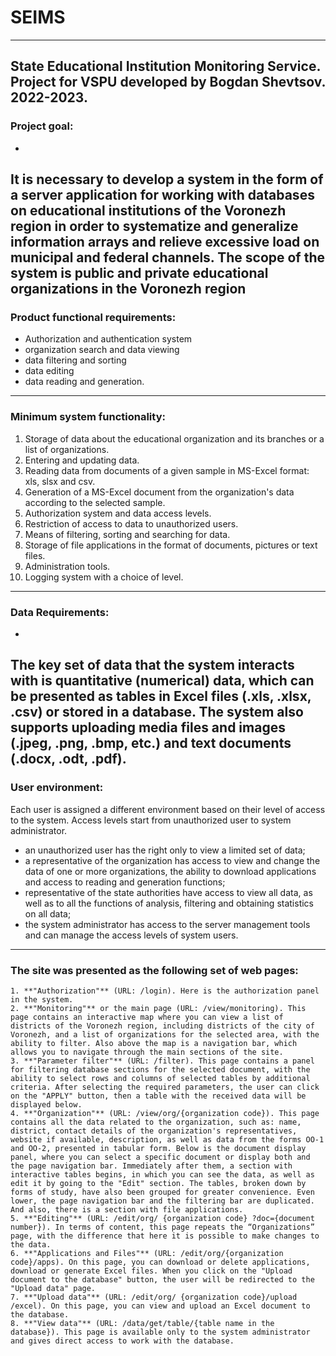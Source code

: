# SEIMS
----------------
State Educational Institution Monitoring Service. Project for VSPU developed by Bogdan Shevtsov. 2022-2023.
----------------
### Project goal: 
-
It is necessary to develop a system in the form of a server application for working with databases on educational institutions of the Voronezh region in order to systematize and generalize information arrays 
and relieve excessive load on municipal and federal channels.
**The scope of the system** is public and private educational organizations in the Voronezh region
----------------
### Product functional requirements: 
- Authorization and authentication system
- organization search and data viewing
- data filtering and sorting
- data editing
- data reading and generation.
----------------
### Minimum system functionality:
1. Storage of data about the educational organization and its branches or a list of organizations.
2. Entering and updating data.
3. Reading data from documents of a given sample in MS-Excel format: xls, slsx and csv.
4. Generation of a MS-Excel document from the organization's data according to the selected sample.
5. Authorization system and data access levels.
6. Restriction of access to data to unauthorized users.
7. Means of filtering, sorting and searching for data.
8. Storage of file applications in the format of documents, pictures or text files.
9. Administration tools.
10. Logging system with a choice of level.
----------------
### Data Requirements:
-
The key set of data that the system interacts with is quantitative (numerical) data, which can be presented as tables in Excel files (.xls, .xlsx, .csv) or stored in a database. 
The system also supports uploading media files and images (.jpeg, .png, .bmp, etc.) and text documents (.docx, .odt, .pdf).
----------------
### User environment:
Each user is assigned a different environment based on their level of access to the system. Access levels start from unauthorized user to system administrator.
- an unauthorized user has the right only to view a limited set of data;
- a representative of the organization has access to view and change the data of one or more organizations, the ability to download applications and access to reading and generation functions;
- representative of the state authorities have access to view all data, as well as to all the functions of analysis, filtering and obtaining statistics on all data;
- the system administrator has access to the server management tools and can manage the access levels of system users.
----------------
### The site was presented as the following set of web pages:
    1. **"Authorization"** (URL: /login). Here is the authorization panel in the system.
    2. **"Monitoring"** or the main page (URL: /view/monitoring). This page contains an interactive map where you can view a list of districts of the Voronezh region, including districts of the city of Voronezh, and a list of organizations for the selected area, with the ability to filter. Also above the map is a navigation bar, which allows you to navigate through the main sections of the site.
    3. **"Parameter filter"** (URL: /filter). This page contains a panel for filtering database sections for the selected document, with the ability to select rows and columns of selected tables by additional criteria. After selecting the required parameters, the user can click on the "APPLY" button, then a table with the received data will be displayed below.
    4. **"Organization"** (URL: /view/org/{organization code}). This page contains all the data related to the organization, such as: name, district, contact details of the organization's representatives, website if available, description, as well as data from the forms OO-1 and OO-2, presented in tabular form. Below is the document display panel, where you can select a specific document or display both and the page navigation bar. Immediately after them, a section with interactive tables begins, in which you can see the data, as well as edit it by going to the "Edit" section. The tables, broken down by forms of study, have also been grouped for greater convenience. Even lower, the page navigation bar and the filtering bar are duplicated. And also, there is a section with file applications.
    5. **"Editing"** (URL: /edit/org/ {organization code} ?doc={document number}). In terms of content, this page repeats the “Organizations” page, with the difference that here it is possible to make changes to the data.
    6. **"Applications and Files"** (URL: /edit/org/{organization code}/apps). On this page, you can download or delete applications, download or generate Excel files. When you click on the "Upload document to the database" button, the user will be redirected to the "Upload data" page.
    7. **"Upload data"** (URL: /edit/org/ {organization code}/upload /excel). On this page, you can view and upload an Excel document to the database.
    8. **"View data"** (URL: /data/get/table/{table name in the database}). This page is available only to the system administrator and gives direct access to work with the database.
